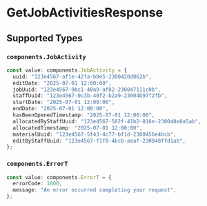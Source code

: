 # GetJobActivitiesResponse


## Supported Types

### `components.JobActivity`

```typescript
const value: components.JobActivity = {
  uuid: "123e4567-af1e-42fa-b0e5-2300420d062b",
  editDate: "2025-07-01 12:00:00",
  jobUuid: "123e4567-9bc1-40a9-af82-230047111c0b",
  staffUuid: "123e4567-0c3b-40f2-b2a9-23004b97f2fb",
  startDate: "2025-07-01 12:00:00",
  endDate: "2025-07-01 12:00:00",
  hasBeenOpenedTimestamp: "2025-07-01 12:00:00",
  allocatedByStaffUuid: "123e4567-502f-41b2-816e-230048e8a5ab",
  allocatedTimestamp: "2025-07-01 12:00:00",
  materialUuid: "123e4567-5f43-4c77-bf1d-2300456e4bcb",
  editByStaffUuid: "123e4567-f1f8-4bcb-aeaf-230048ffd1ab",
};
```

### `components.ErrorT`

```typescript
const value: components.ErrorT = {
  errorCode: 1000,
  message: "An error occurred completing your request",
};
```

